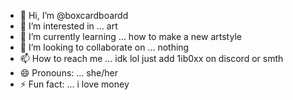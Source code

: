 - 👋 Hi, I’m @boxcardboardd
- 👀 I’m interested in ... art
- 🌱 I’m currently learning ... how to make a new artstyle
- 💞️ I’m looking to collaborate on ... nothing
- 📫 How to reach me ... idk lol just add 1ib0xx on discord or smth
- 😄 Pronouns: ...  she/her
- ⚡ Fun fact: ... i love money

<!---
boxcardboardd/boxcardboardd is a ✨ special ✨ repository because its `README.md` (this file) appears on your GitHub profile.
You can click the Preview link to take a look at your changes.
--->
